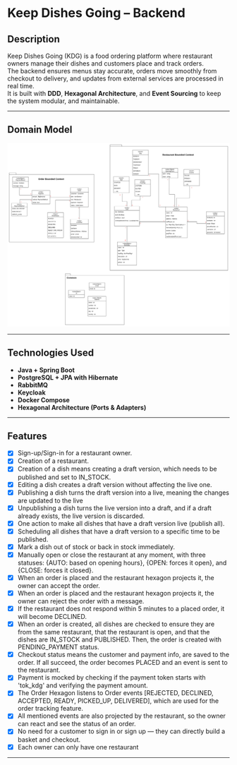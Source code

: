 # Keep Dishes Going – Backend

## Description

Keep Dishes Going (KDG) is a food ordering platform where restaurant owners manage their dishes and customers place and
track orders.  
The backend ensures menus stay accurate, orders move smoothly from checkout to delivery, and updates from external
services are processed in real time.  
It is built with **DDD**, **Hexagonal Architecture**, and **Event Sourcing** to keep the system modular, and
maintainable.

---

## Domain Model

![Domain Model](project_analysis/domain_model/KeepDishesGoing_BCs.png)


---

## Technologies Used

- **Java + Spring Boot**
- **PostgreSQL + JPA with Hibernate**
- **RabbitMQ**
- **Keycloak**
- **Docker Compose**
- **Hexagonal Architecture (Ports & Adapters)**

---

##  Features

- [x] Sign-up/Sign-in for a restaurant owner.
- [x] Creation of a restaurant.
- [x] Creation of a dish means creating a draft version, which needs to be published and set to IN_STOCK.
- [x] Editing a dish creates a draft version without affecting the live one.
- [x] Publishing a dish turns the draft version into a live, meaning the changes are updated to the live
- [x] Unpublishing a dish turns the live version into a draft, and if a draft already exists, the live version is
  discarded.
- [x] One action to make all dishes that have a draft version live (publish all).
- [x] Scheduling all dishes that have a draft version to a specific time to be published.
- [x] Mark a dish out of stock or back in stock immediately.
- [x] Manually open or close the restaurant at any moment, with three statuses: {AUTO: based on opening hours}, {OPEN:
  forces it open}, and {CLOSE: forces it closed}.
- [x] When an order is placed and the restaurant hexagon projects it, the owner can accept the order.
- [x] When an order is placed and the restaurant hexagon projects it, the owner can reject the order with a message.
- [x] If the restaurant does not respond within 5 minutes to a placed order, it will become DECLINED.
- [x] When an order is created, all dishes are checked to ensure they are from the same restaurant, that the restaurant
  is open, and that the dishes are IN_STOCK and PUBLISHED. Then, the order is created with PENDING_PAYMENT status.
- [x] Checkout status means the customer and payment info, are saved to the order. If all succeed, the order becomes
  PLACED and an event is sent to the restaurant.
- [x] Payment is mocked by checking if the payment token starts with 'tok_kdg' and verifying the payment amount.
- [x] The Order Hexagon listens to Order events [REJECTED, DECLINED, ACCEPTED, READY, PICKED_UP, DELIVERED], which are
  used for the order tracking feature.
- [x] All mentioned events are also projected by the restaurant, so the owner can react and see the status of an order.
- [x] No need for a customer to sign in or sign up — they can directly build a basket and checkout.
- [x] Each owner can only have one restaurant

---
